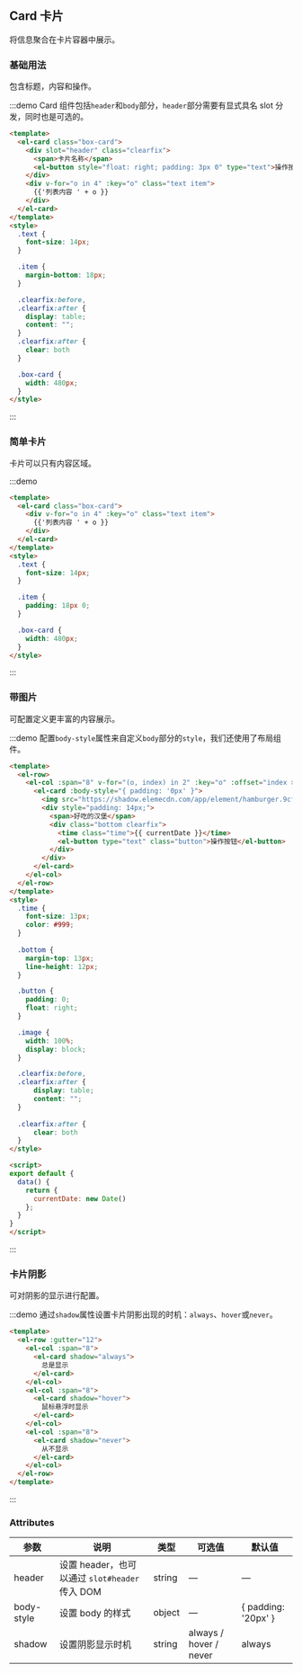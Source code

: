 ## Card 卡片
将信息聚合在卡片容器中展示。

### 基础用法


包含标题，内容和操作。

:::demo Card 组件包括`header`和`body`部分，`header`部分需要有显式具名 slot 分发，同时也是可选的。
```html
<template>
  <el-card class="box-card">
    <div slot="header" class="clearfix">
      <span>卡片名称</span>
      <el-button style="float: right; padding: 3px 0" type="text">操作按钮</el-button>
    </div>
    <div v-for="o in 4" :key="o" class="text item">
      {{'列表内容 ' + o }}
    </div>
  </el-card>
</template>
<style>
  .text {
    font-size: 14px;
  }

  .item {
    margin-bottom: 18px;
  }

  .clearfix:before,
  .clearfix:after {
    display: table;
    content: "";
  }
  .clearfix:after {
    clear: both
  }

  .box-card {
    width: 480px;
  }
</style>
```
:::

### 简单卡片

卡片可以只有内容区域。

:::demo
```html
<template>
  <el-card class="box-card">
    <div v-for="o in 4" :key="o" class="text item">
      {{'列表内容 ' + o }}
    </div>
  </el-card>
</template>
<style>
  .text {
    font-size: 14px;
  }

  .item {
    padding: 18px 0;
  }

  .box-card {
    width: 480px;
  }
</style>
```
:::

### 带图片

可配置定义更丰富的内容展示。

:::demo 配置`body-style`属性来自定义`body`部分的`style`，我们还使用了布局组件。
```html
<template>
  <el-row>
    <el-col :span="8" v-for="(o, index) in 2" :key="o" :offset="index > 0 ? 2 : 0">
      <el-card :body-style="{ padding: '0px' }">
        <img src="https://shadow.elemecdn.com/app/element/hamburger.9cf7b091-55e9-11e9-a976-7f4d0b07eef6.png" class="image">
        <div style="padding: 14px;">
          <span>好吃的汉堡</span>
          <div class="bottom clearfix">
            <time class="time">{{ currentDate }}</time>
            <el-button type="text" class="button">操作按钮</el-button>
          </div>
        </div>
      </el-card>
    </el-col>
  </el-row>
</template>
<style>
  .time {
    font-size: 13px;
    color: #999;
  }
  
  .bottom {
    margin-top: 13px;
    line-height: 12px;
  }

  .button {
    padding: 0;
    float: right;
  }

  .image {
    width: 100%;
    display: block;
  }

  .clearfix:before,
  .clearfix:after {
      display: table;
      content: "";
  }
  
  .clearfix:after {
      clear: both
  }
</style>

<script>
export default {
  data() {
    return {
      currentDate: new Date()
    };
  }
}
</script>
```
:::

### 卡片阴影

可对阴影的显示进行配置。

:::demo 通过`shadow`属性设置卡片阴影出现的时机：`always`、`hover`或`never`。
```html
<template>
  <el-row :gutter="12">
    <el-col :span="8">
      <el-card shadow="always">
        总是显示
      </el-card>
    </el-col>
    <el-col :span="8">
      <el-card shadow="hover">
        鼠标悬浮时显示
      </el-card>
    </el-col>
    <el-col :span="8">
      <el-card shadow="never">
        从不显示
      </el-card>
    </el-col>
  </el-row>
</template>
```
:::

### Attributes
| 参数      | 说明    | 类型      | 可选值       | 默认值   |
|---------- |-------- |---------- |-------------  |-------- |
| header | 设置 header，也可以通过 `slot#header` 传入 DOM | string| — | — |
| body-style | 设置 body 的样式| object| — | { padding: '20px' } |
| shadow | 设置阴影显示时机 | string | always / hover / never | always |
